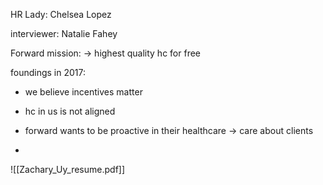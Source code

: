 
HR Lady: Chelsea Lopez

interviewer: Natalie Fahey

Forward mission: -> highest quality hc for free

foundings in 2017:
- we believe incentives matter
- hc in us is not aligned

- forward wants to be proactive in their healthcare -> care about clients
- 





![[Zachary_Uy_resume.pdf]]



